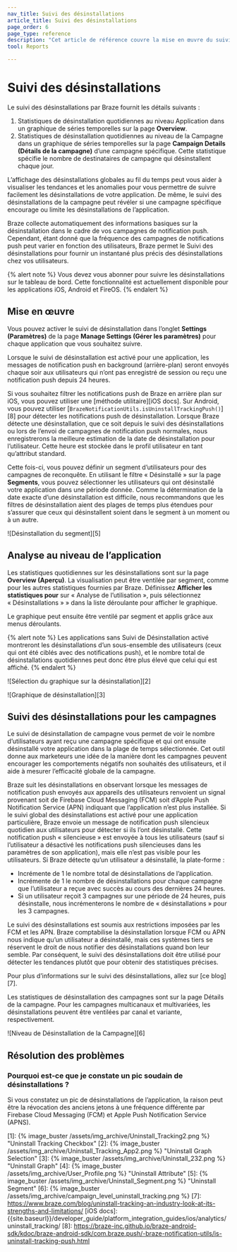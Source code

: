 ```yaml
---
nav_title: Suivi des désinstallations
article_title: Suivi des désinstallations
page_order: 6
page_type: reference
description: "Cet article de référence couvre la mise en œuvre du suivi des désinstallations pour les statistiques au niveau de la campagne et de l’application."
tool: Reports

---
```

# Suivi des désinstallations

Le suivi des désinstallations par Braze fournit les détails suivants :

1. Statistiques de désinstallation quotidiennes au niveau Application dans un graphique de séries temporelles sur la page **Overview**.
2. Statistiques de désinstallation quotidiennes au niveau de la Campagne dans un graphique de séries temporelles sur la page **Campaign Details (Détails de la campagne)** d’une campagne spécifique. Cette statistique spécifie le nombre de destinataires de campagne qui désinstallent chaque jour.

L’affichage des désinstallations globales au fil du temps peut vous aider à visualiser les tendances et les anomalies pour vous permettre de suivre facilement les désinstallations de votre application. De même, le suivi des désinstallations de la campagne peut révéler si une campagne spécifique encourage ou limite les désinstallations de l’application.

Braze collecte automatiquement des informations basiques sur la désinstallation dans le cadre de vos campagnes de notification push. Cependant, étant donné que la fréquence des campagnes de notifications push peut varier en fonction des utilisateurs, Braze permet le Suivi des désinstallations pour fournir un instantané plus précis des désinstallations chez vos utilisateurs.

{% alert note %} Vous devez vous abonner pour suivre les désinstallations sur le tableau de bord. Cette fonctionnalité est actuellement disponible pour les applications iOS, Android et FireOS. {% endalert %}

## Mise en œuvre

Vous pouvez activer le suivi de désinstallation dans l’onglet **Settings (Paramètres)** de la page **Manage Settings (Gérer les paramètres)** pour chaque application que vous souhaitez suivre.

Lorsque le suivi de désinstallation est activé pour une application, les messages de notification push en background (arrière-plan) seront envoyés chaque soir aux utilisateurs qui n’ont pas enregistré de session ou reçu une notification push depuis 24 heures. 

Si vous souhaitez filtrer les notifications push de Braze en arrière plan sur iOS, vous pouvez utiliser une [méthode utilitaire][iOS docs]. Sur Android, vous pouvez utiliser [`BrazeNotificationUtils.isUninstallTrackingPush()`][8] pour détecter les notifications push de désinstallation. Lorsque Braze détecte une désinstallation, que ce soit depuis le suivi des désinstallations ou lors de l’envoi de campagnes de notification push normales, nous enregistrerons la meilleure estimation de la date de désinstallation pour l’utilisateur. Cette heure est stockée dans le profil utilisateur en tant qu’attribut standard.

Cette fois-ci, vous pouvez définir un segment d’utilisateurs pour des campagnes de reconquête. En utilisant le filtre « Désinstallé » sur la page **Segments**, vous pouvez sélectionner les utilisateurs qui ont désinstallé votre application dans une période donnée. Comme la détermination de la date exacte d’une désinstallation est difficile, nous recommandons que les filtres de désinstallation aient des plages de temps plus étendues pour s’assurer que ceux qui désinstallent soient dans le segment à un moment ou à un autre.

![Désinstallation du segment][5]

## Analyse au niveau de l’application

Les statistiques quotidiennes sur les désinstallations sont sur la page **Overview (Aperçu)**. La visualisation peut être ventilée par segment, comme pour les autres statistiques fournies par Braze. Définissez **Afficher les statistiques pour** sur « Analyse de l’utilisation », puis sélectionnez « Désinstallations » » dans la liste déroulante pour afficher le graphique.

Le graphique peut ensuite être ventilé par segment et applis grâce aux menus déroulants.

{% alert note %}
Les applications sans Suivi de Désinstallation activé montreront les désinstallations d’un sous-ensemble des utilisateurs (ceux qui ont été ciblés avec des notifications push), et le nombre total de désinstallations quotidiennes peut donc être plus élevé que celui qui est affiché.
{% endalert %}

![Sélection du graphique sur la désinstallation][2]

![Graphique de désinstallation][3]

## Suivi des désinstallations pour les campagnes

Le suivi de désinstallation de campagne vous permet de voir le nombre d’utilisateurs ayant reçu une campagne spécifique et qui ont ensuite désinstallé votre application dans la plage de temps sélectionnée. Cet outil donne aux marketeurs une idée de la manière dont les campagnes peuvent encourager les comportements négatifs non souhaités des utilisateurs, et il aide à mesurer l’efficacité globale de la campagne.

Braze suit les désinstallations en observant lorsque les messages de notification push envoyés aux appareils des utilisateurs renvoient un signal provenant soit de Firebase Cloud Messaging (FCM) soit d’Apple Push Notification Service (APN) indiquant que l’application n’est plus installée. Si le suivi global des désinstallations est activé pour une application particulière, Braze envoie un message de notification push silencieux quotidien aux utilisateurs pour détecter si ils l’ont désinstallé. Cette notification push « silencieuse » est envoyée à tous les utilisateurs (sauf si l’utilisateur a désactivé les notifications push silencieuses dans les paramètres de son application), mais elle n’est pas visible pour les utilisateurs. Si Braze détecte qu’un utilisateur a désinstallé, la plate-forme :

* Incrémente de 1 le nombre total de désinstallations de l’application.
* Incrémente de 1 le nombre de désinstallations pour chaque campagne que l’utilisateur a reçue avec succès au cours des dernières 24 heures.
* Si un utilisateur reçoit 3 campagnes sur une période de 24 heures, puis désinstalle, nous incrémenterons le nombre de « désinstallations » pour les 3 campagnes.

Le suivi des désinstallations est soumis aux restrictions imposées par les FCM et les APN. Braze comptabilise la désinstallation lorsque FCM ou APN nous indique qu’un utilisateur a désinstallé, mais ces systèmes tiers se réservent le droit de nous notifier des désinstallations quand bon leur semble. Par conséquent, le suivi des désinstallations doit être utilisé pour détecter les tendances plutôt que pour obtenir des statistiques précises.

Pour plus d’informations sur le suivi des désinstallations, allez sur [ce blog][7].

Les statistiques de désinstallation des campagnes sont sur la page Détails de la campagne. Pour les campagnes multicanaux et multivariées, les désinstallations peuvent être ventilées par canal et variante, respectivement.

![Niveau de Désinstallation de la Campagne][6]

## Résolution des problèmes

### Pourquoi est-ce que je constate un pic soudain de désinstallations ?

Si vous constatez un pic de désinstallations de l’application, la raison peut être la révocation des anciens jetons à une fréquence différente par Firebase Cloud Messaging (FCM) et Apple Push Notification Service (APNS). 

[1]: {% image_buster /assets/img_archive/Uninstall_Tracking2.png %} "Uninstall Tracking Checkbox"
[2]: {% image_buster /assets/img_archive/Uninstall_Tracking_App2.png %} "Uninstall Graph Selection"
[3]: {% image_buster /assets/img_archive/Uninstall_232.png %} "Uninstall Graph"
[4]: {% image_buster /assets/img_archive/User_Profile.png %} "Uninstall Attribute"
[5]: {% image_buster /assets/img_archive/Uninstall_Segment.png %} "Uninstall Segment"
[6]: {% image_buster /assets/img_archive/campaign_level_uninstall_tracking.png %}
[7]: https://www.braze.com/blog/uninstall-tracking-an-industry-look-at-its-strengths-and-limitations/
[iOS docs]: {{site.baseurl}}/developer_guide/platform_integration_guides/ios/analytics/uninstall_tracking/
[8]: https://braze-inc.github.io/braze-android-sdk/kdoc/braze-android-sdk/com.braze.push/-braze-notification-utils/is-uninstall-tracking-push.html
